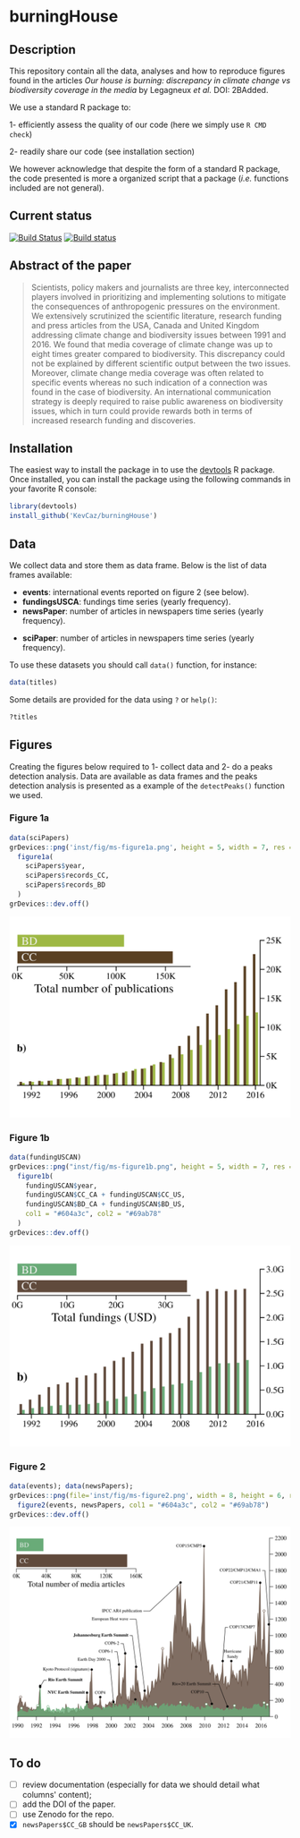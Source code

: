 # burningHouse

## Description

This repository contain all the data, analyses and how to reproduce figures found in the articles *Our house is burning: discrepancy in climate change vs biodiversity coverage in the media* by Legagneux *et al.* DOI: 2BAdded.

We use a standard R package to:

  1- efficiently assess the quality of our code (here we simply use `R CMD check`)

  2- readily share our code (see installation section)

We however acknowledge that despite the form of a standard R package, the code
presented is more a organized script that a package (*i.e.* functions included
are not general).

## Current status

[![Build Status](https://travis-ci.org/KevCaz/burningHouse.svg?branch=master)](https://travis-ci.org/KevCaz/burningHouse)
[![Build status](https://ci.appveyor.com/api/projects/status/qh4ntjow6tcho9oh/branch/master?svg=true)](https://ci.appveyor.com/project/KevCaz/burninghouse/branch/master)


## Abstract of the paper

> Scientists, policy makers and journalists are three key, interconnected players involved in prioritizing and implementing solutions to mitigate the consequences of anthropogenic pressures on the environment. We extensively scrutinized the scientific literature, research funding and press articles from the USA, Canada and United Kingdom addressing climate change and biodiversity issues between 1991 and 2016. We found that media coverage of climate change was up to eight times greater compared to biodiversity. This discrepancy could not be explained by different scientific output between the two issues. Moreover, climate change media coverage was often related to specific events whereas no such indication of a connection was found in the case of biodiversity. An international communication strategy is deeply required to raise public awareness on biodiversity issues, which in turn could provide rewards both in terms of increased research funding and discoveries.




## Installation

The easiest way to install the package in to use the [devtools](https://cran.r-project.org/web/packages/devtools/index.html)
R package. Once installed, you can install the package using the following
commands in your favorite R console:

```r
library(devtools)
install_github('KevCaz/burningHouse')
```




## Data

We collect data and store them as data frame. Below is the list of data frames
available:

- **events**: international events reported on figure 2 (see below).
- **fundingsUSCA**: fundings time series (yearly frequency).
- **newsPaper**: number of articles in newspapers time series (yearly frequency).
<!-- - **newsNames**: names of the news papers included in the study. -->
- **sciPaper**: number of articles in newspapers time series (yearly frequency).


To use these datasets you should call `data()` function, for instance:

```r
data(titles)
```

Some details are provided for the data using `?` or `help()`:


```r
?titles
```




## Figures

Creating the figures below required to 1- collect data and 2- do a peaks
detection analysis. Data are available as data frames and the peaks detection
analysis is presented as a example of the `detectPeaks()` function we used.


### Figure 1a

```r
data(sciPapers)
grDevices::png('inst/fig/ms-figure1a.png', height = 5, width = 7, res = 300, unit = 'in')
  figure1a(
    sciPapers$year,
    sciPapers$records_CC,
    sciPapers$records_BD
  )
grDevices::dev.off()
```

![](inst/fig/ms-figure1a.png)


### Figure 1b

```r
data(fundingUSCAN)
grDevices::png("inst/fig/ms-figure1b.png", height = 5, width = 7, res = 300, unit = "in")
  figure1b(
    fundingUSCAN$year,
    fundingUSCAN$CC_CA + fundingUSCAN$CC_US,
    fundingUSCAN$BD_CA + fundingUSCAN$BD_US,
    col1 = "#604a3c", col2 = "#69ab78"
  )
grDevices::dev.off()
```

![](inst/fig/ms-figure1b.png)


### Figure 2

```r
data(events); data(newsPapers);
grDevices::png(file='inst/fig/ms-figure2.png', width = 8, height = 6, res = 300, unit = 'in')
  figure2(events, newsPapers, col1 = "#604a3c", col2 = "#69ab78")
grDevices::dev.off()
```

![](inst/fig/ms-figure2.png)


## To do

- [ ] review documentation (especially for data we should detail what columns' content);
- [ ] add the DOI of the paper.
- [ ] use Zenodo for the repo.
- [X] `newsPapers$CC_GB` should be `newsPapers$CC_UK`.
